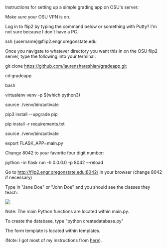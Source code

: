 Instructions for setting up a simple grading app on OSU's server:

Make sure your OSU VPN is on.

Log in to flip2 by typing the command below or something with Putty? I'm not sure because I don't have a PC.

ssh {username}@flip2.engr.oregonstate.edu

Once you navigate to whatever directory you want this in on the OSU flip2 server, type the following into your terminal:

git clone https://github.com/laurenshareshian/gradeapp.git

cd gradeapp

bash

virtualenv venv -p $(which python3) 

source ./venv/bin/activate

pip3 install --upgrade pip

pip install -r requirements.txt


source ./venv/bin/activate

export FLASK_APP=main.py

Change 8042 to your favorite four digit number:

python -m flask run -h 0.0.0.0 -p 8042 --reload

Go to http://flip2.engr.oregonstate.edu:8042/ in your browser (change 8042 if necessary)

Type in "Jane Doe" or "John Doe" and you should see the classes they teach:

<img src="https://github.com/laurenshreshian/pic.png">

Note: The main Python functions are located within main.py.

To create the database, type "python createdatabase.py"

The form template is located within templates.


(Note: I got most of my instructions from [here](https://github.com/knightsamar/CS340_starter_flask_app)).